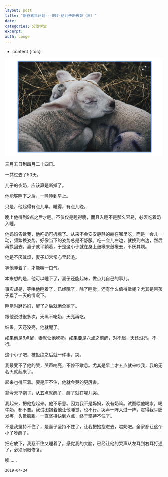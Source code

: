 ```yaml
---
layout: post
title: "新爸五年计划---097-给儿子断夜奶（三）"
date:
categories: 父范学堂
excerpt:
auth: conge
---
```

* content
{:toc}

![ ](/assets/images/父范学堂/118382-10d811975b0731cf.png)

三月五日到四月二十四日。

一共过去了50天。

儿子的夜奶，应该算是断掉了。

他能够睡下之后，一睡睡到早上。

只是，他起得有点儿早，睡得，有点儿晚。

晚上他得到9点之后才睡。不仅仅是睡得晚，而且入睡不是那么容易，必须吃着奶入睡。

他妈妈告诉我，他吃奶可折腾了。从来不会安安静静的躺在哪里吃，而是一会儿一动，频繁换姿势，好像当下的姿势总是不舒服。吃一会儿左边，就换到右边，然后再换回去。妻子就平躺着，于是这小子就在身上鼓楸来鼓楸去，不厌其烦。

他是不厌其烦，妻子却常常心里起毛。

等他睡着了，才能喘一口气。

本来想的是，他可以睡下了，妻子还能起床，做点儿自己的事儿。

事实却是，等哄他睡着了，已经晚了，除了睡觉，还有什么值得做呢？尤其是带孩子累了一天的情况下。

睡觉时磨妈妈，醒了之后就磨全家了。

跟他说过很多次，天黑不吃奶，天亮再吃。

结果，天还没亮，他就醒了。

如果他是6点醒，妻就让他吃奶。如果要是六点之前醒，对不起，天还没亮，不行。

这个小子吧，被拒绝之后就一件事，哭。

我最受不了他的哭，哭声响亮，不停不歇息。尤其是早上才五点就来吵我，我的无名火就起来了。

起来也得压着。要是压不住，他就会哭的更厉害。

拿今天举例子，从五点就醒了，醒了就在哪儿哭。

我起来，把他抱起来。他不乐意。因为我不是妈妈，没有奶嘛。试图喂他喝水，喝牛奶，都不要。我试图抱着他让他睡觉，也不行。哭声一阵大过一阵，震得我耳膜发疼，头晕脑胀。一直坚持快到六点，终于坚持不住了。

不是我坚持不住了，是妻子坚持不住了，让我把她抱进去，喂奶吧。全家都让这个小子吵醒了。

把它放下，我忍不住又睡着了。感觉我的大脑，已经让他的哭声从左耳到右耳打通了，必须闭眼修复。

唉……


```
2019-04-24
```
